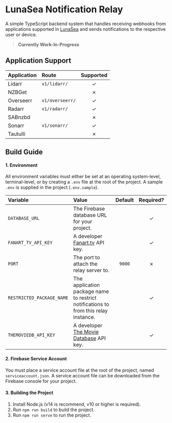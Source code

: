 # LunaSea Notification Relay

A simple TypeScript backend system that handles receiving webhooks from applications supported in [LunaSea](https://github.com/CometTools/LunaSea) and sends notifications to the respective user or device.

> **Currently Work-In-Progress**

## Application Support

| Application | Route           | Supported |
| :---------- | :-------------- | :-------: |
| Lidarr      | `v1/lidarr/`    |  &check;  |
| NZBGet      |                 |  &cross;  |
| Overseerr   | `v1/overseerr/` |  &check;  |
| Radarr      | `v1/radarr/`    |  &check;  |
| SABnzbd     |                 |  &cross;  |
| Sonarr      | `v1/sonarr/`    |  &check;  |
| Tautulli    |                 |  &cross;  |

## Build Guide

#### 1. Environment

All environment variables must either be set at an operating system-level, terminal-level, or by creating a `.env` file at the root of the project. A sample `.env` is supplied in the project (`.env.sample`).

| Variable                  | Value                                                                               | Default | Required? |
| :------------------------ | :---------------------------------------------------------------------------------- | :-----: | :-------: |
| `DATABASE_URL`            | The Firebase database URL for your project.                                         |         |  &check;  |
| `FANART_TV_API_KEY`       | A developer [Fanart.tv](https://fanart.tv/) API key.                                |         |  &check;  |
| `PORT`                    | The port to attach the relay server to.                                             | `9000`  |  &cross;  |
| `RESTRICTED_PACKAGE_NAME` | The application package name to restrict notifications to from this relay instance. |         |  &check;  |
| `THEMOVIEDB_API_KEY`      | A developer [The Movie Database](https://www.themoviedb.org) API key.               |         |  &check;  |

#### 2. Firebase Service Account

You must place a service account file at the root of the project, named `serviceaccount.json`. A service account file can be downloaded from the Firebase console for your project.

#### 3. Building the Project

1. Install Node.js (v14 is recommend, v10 or higher is required).
2. Run `npm run build` to build the project.
3. Run `npm run serve` to run the project.
